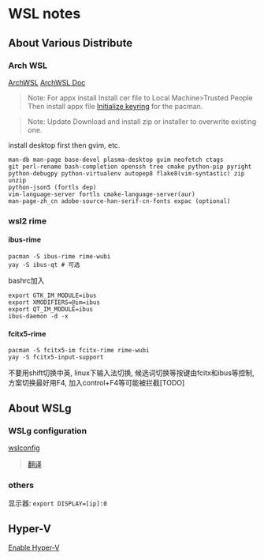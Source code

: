 # WSL notes

## About Various Distribute

### Arch WSL

[ArchWSL](https://github.com/yuk7/ArchWSL.git)
[ArchWSL Doc](https://wsldl-pg.github.io/ArchW-docs/)

> Note: For appx install
> Install cer file to Local Machine>Trusted People
> Then install appx file
> [Initialize keyring](https://wsldl-pg.github.io/ArchW-docs/How-to-Setup/#initialize-keyring) for the pacman.

> Note: Update
> Download and install zip or installer to overwrite existing one.

install desktop first then gvim, etc.
```
man-db man-page base-devel plasma-desktop gvim neofetch ctags 
git perl-rename bash-completion openssh tree cmake python-pip pyright python-debugpy python-virtualenv autopep8 flake8(vim-syntastic) zip unzip
python-json5 (fortls dep)
vim-language-server fortls cmake-language-server(aur)
man-page-zh_cn adobe-source-han-serif-cn-fonts expac (optional) 
```

### wsl2 rime

#### ibus-rime

```
pacman -S ibus-rime rime-wubi
yay -S ibus-qt # 可选
```

bashrc加入
```
export GTK_IM_MODULE=ibus
export XMODIFIERS=@im=ibus
export QT_IM_MODULE=ibus
ibus-daemon -d -x
```

#### fcitx5-rime

```
pacman -S fcitx5-im fcitx-rime rime-wubi
yay -S fcitx5-input-support
```

不要用shift切换中英, linux下输入法切换, 候选词切换等按键由fcitx和ibus等控制, 方案切换最好用F4, 加入control+F4等可能被拦截[TODO]

## About WSLg

### WSLg configuration

[wslconfig](https://github.com/microsoft/wslg/wiki/WSLg-Configuration-Options-for-Debugging)

> [翻译](./wslconfig-tran.md)

### others

显示器: `export DISPLAY=[ip]:0`

## Hyper-V

[Enable Hyper-V](https://github.com/littletaoishere/WindowsHomeHyperV.git)

